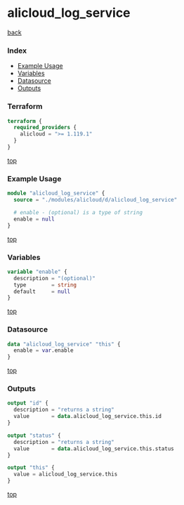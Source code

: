 # alicloud_log_service

[back](../alicloud.md)

### Index

- [Example Usage](#example-usage)
- [Variables](#variables)
- [Datasource](#datasource)
- [Outputs](#outputs)

### Terraform

```terraform
terraform {
  required_providers {
    alicloud = ">= 1.119.1"
  }
}
```

[top](#index)

### Example Usage

```terraform
module "alicloud_log_service" {
  source = "./modules/alicloud/d/alicloud_log_service"

  # enable - (optional) is a type of string
  enable = null
}
```

[top](#index)

### Variables

```terraform
variable "enable" {
  description = "(optional)"
  type        = string
  default     = null
}
```

[top](#index)

### Datasource

```terraform
data "alicloud_log_service" "this" {
  enable = var.enable
}
```

[top](#index)

### Outputs

```terraform
output "id" {
  description = "returns a string"
  value       = data.alicloud_log_service.this.id
}

output "status" {
  description = "returns a string"
  value       = data.alicloud_log_service.this.status
}

output "this" {
  value = alicloud_log_service.this
}
```

[top](#index)